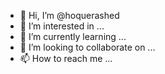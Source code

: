 - 👋 Hi, I’m @hoquerashed
- 👀 I’m interested in ...
- 🌱 I’m currently learning ...
- 💞️ I’m looking to collaborate on ...
- 📫 How to reach me ...

<!---
hoquerashed/hoquerashed is a ✨ special ✨ repository because its `README.md` (this file) appears on your GitHub profile.
You can click the Preview link to take a look at your changes.
--->
